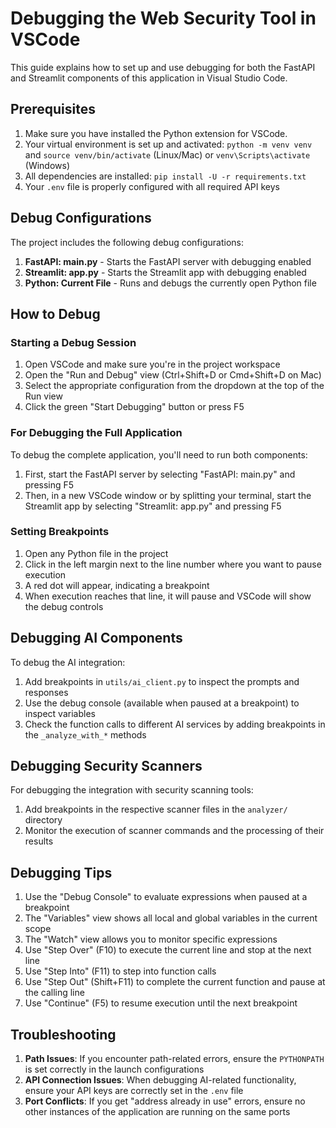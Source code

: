 # Debugging the Web Security Tool in VSCode

This guide explains how to set up and use debugging for both the FastAPI and Streamlit components of this application in Visual Studio Code.

## Prerequisites

1. Make sure you have installed the Python extension for VSCode.
2. Your virtual environment is set up and activated: `python -m venv venv` and `source venv/bin/activate` (Linux/Mac) or `venv\Scripts\activate` (Windows)
3. All dependencies are installed: `pip install -U -r requirements.txt`
4. Your `.env` file is properly configured with all required API keys

## Debug Configurations

The project includes the following debug configurations:

1. **FastAPI: main.py** - Starts the FastAPI server with debugging enabled
2. **Streamlit: app.py** - Starts the Streamlit app with debugging enabled
3. **Python: Current File** - Runs and debugs the currently open Python file

## How to Debug

### Starting a Debug Session

1. Open VSCode and make sure you're in the project workspace
2. Open the "Run and Debug" view (Ctrl+Shift+D or Cmd+Shift+D on Mac)
3. Select the appropriate configuration from the dropdown at the top of the Run view
4. Click the green "Start Debugging" button or press F5

### For Debugging the Full Application

To debug the complete application, you'll need to run both components:

1. First, start the FastAPI server by selecting "FastAPI: main.py" and pressing F5
2. Then, in a new VSCode window or by splitting your terminal, start the Streamlit app by selecting "Streamlit: app.py" and pressing F5

### Setting Breakpoints

1. Open any Python file in the project
2. Click in the left margin next to the line number where you want to pause execution
3. A red dot will appear, indicating a breakpoint
4. When execution reaches that line, it will pause and VSCode will show the debug controls

## Debugging AI Components

To debug the AI integration:

1. Add breakpoints in `utils/ai_client.py` to inspect the prompts and responses
2. Use the debug console (available when paused at a breakpoint) to inspect variables
3. Check the function calls to different AI services by adding breakpoints in the `_analyze_with_*` methods

## Debugging Security Scanners

For debugging the integration with security scanning tools:

1. Add breakpoints in the respective scanner files in the `analyzer/` directory
2. Monitor the execution of scanner commands and the processing of their results

## Debugging Tips

1. Use the "Debug Console" to evaluate expressions when paused at a breakpoint
2. The "Variables" view shows all local and global variables in the current scope
3. The "Watch" view allows you to monitor specific expressions
4. Use "Step Over" (F10) to execute the current line and stop at the next line
5. Use "Step Into" (F11) to step into function calls
6. Use "Step Out" (Shift+F11) to complete the current function and pause at the calling line
7. Use "Continue" (F5) to resume execution until the next breakpoint

## Troubleshooting

1. **Path Issues**: If you encounter path-related errors, ensure the `PYTHONPATH` is set correctly in the launch configurations
2. **API Connection Issues**: When debugging AI-related functionality, ensure your API keys are correctly set in the `.env` file
3. **Port Conflicts**: If you get "address already in use" errors, ensure no other instances of the application are running on the same ports